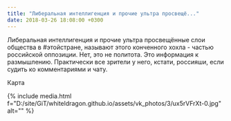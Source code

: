 ```yaml
---
title: "Либеральная интеллигенция и прочие ультра просвещё..."
date: 2018-03-26 18:08:00 +0300
---
```


Либеральная интеллигенция и прочие ультра просвещённые слои общества в #этойстране, называют этого конченного хохла - частью российской оппозиции. Нет, это не политота. Это информация к размышлению. Практически все зрители у него, кстати, россияши, если судить ко комментариями и чату.

Карта

{% include media.html f="D:/site/GiT/whiteldragon.github.io/assets/vk_photos/3/ux5rVFrXt-0.jpg" alt="" %}

